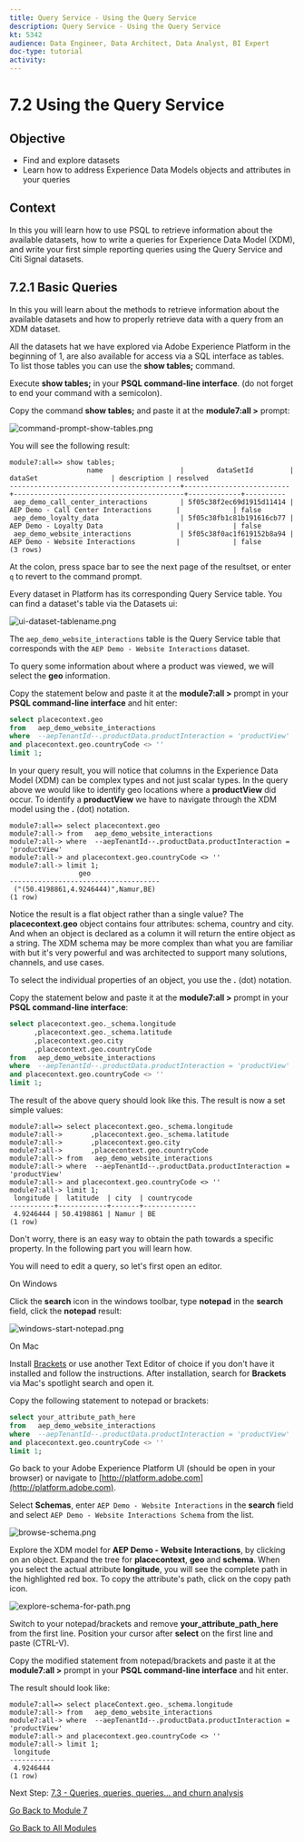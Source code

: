 ```yaml
---
title: Query Service - Using the Query Service
description: Query Service - Using the Query Service
kt: 5342
audience: Data Engineer, Data Architect, Data Analyst, BI Expert
doc-type: tutorial
activity: 
---
```


# 7.2 Using the Query Service

## Objective

- Find and explore datasets
- Learn how to address Experience Data Models objects and attributes in your queries

## Context

In this you will learn how to use PSQL to retrieve information about the available datasets, how to write a queries for Experience Data Model (XDM), and write your first simple reporting queries using the Query Service and Citi Signal datasets.

## 7.2.1 Basic Queries

In this you will learn about the methods to retrieve information about the available datasets and how to properly retrieve data with a query from an XDM dataset.

All the datasets hat we have explored via Adobe Experience Platform in the beginning of 1, are also available for access via a SQL interface as tables. To list those tables you can use the **show tables;** command.

Execute **show tables;** in your **PSQL command-line interface**. (do not forget to end your command with a semicolon).

Copy the command **show tables;** and paste it at the **module7:all >** prompt:

![command-prompt-show-tables.png](./images/command-prompt-show-tables.png)

You will see the following result:

```text
module7:all=> show tables;
                   name                   |        dataSetId         |                 dataSet                  | description | resolved 
------------------------------------------+--------------------------+------------------------------------------+-------------+----------
 aep_demo_call_center_interactions        | 5f05c38f2ec69d1915d11414 | AEP Demo - Call Center Interactions      |             | false
 aep_demo_loyalty_data                    | 5f05c38fb1c81b191616cb77 | AEP Demo - Loyalty Data                  |             | false
 aep_demo_website_interactions            | 5f05c38f0ac1f619152b8a94 | AEP Demo - Website Interactions          |             | false
(3 rows)
```

At the colon, press space bar to see the next page of the resultset, or enter `q` to revert to the command prompt.

Every dataset in Platform has its corresponding Query Service table. You can find a dataset's table via the Datasets ui:

![ui-dataset-tablename.png](./images/ui-dataset-tablename.png)

The `aep_demo_website_interactions` table is the Query Service table that corresponds with the `AEP Demo - Website Interactions` dataset.

To query some information about where a product was viewed, we will select the **geo** information.

Copy the statement below and paste it at the **module7:all >** prompt in your **PSQL command-line interface** and hit enter:

```sql
select placecontext.geo
from   aep_demo_website_interactions
where  --aepTenantId--.productData.productInteraction = 'productView'
and placecontext.geo.countryCode <> ''
limit 1;
```

In your query result, you will notice that columns in the Experience Data Model (XDM) can be complex types and not just scalar types. In the query above we would like to identify geo locations where a **productView** did occur. To identify a **productView** we have to navigate through the XDM model using the **.** (dot) notation.

```text
module7:all=> select placecontext.geo
module7:all-> from   aep_demo_website_interactions
module7:all-> where  --aepTenantId--.productData.productInteraction = 'productView'
module7:all-> and placecontext.geo.countryCode <> ''
module7:all-> limit 1;
                 geo                 
-------------------------------------
 ("(50.4198861,4.9246444)",Namur,BE)
(1 row)
```

Notice the result is a flat object rather than a single value? The **placecontext.geo** object contains four attributes: schema, country and city. And when an object is declared as a column it will return the entire object as a string. The XDM schema may be more complex than what you are familiar with but it's very powerful and was architected to support many solutions, channels, and use cases.

To select the individual properties of an object, you use the **.** (dot) notation.

Copy the statement below and paste it at the **module7:all >** prompt in your **PSQL command-line interface**:

```sql
select placecontext.geo._schema.longitude
      ,placecontext.geo._schema.latitude
      ,placecontext.geo.city
      ,placecontext.geo.countryCode
from   aep_demo_website_interactions
where  --aepTenantId--.productData.productInteraction = 'productView'
and placecontext.geo.countryCode <> ''
limit 1;
```

The result of the above query should look like this.
The result is now a set simple values:

```text
module7:all=> select placecontext.geo._schema.longitude
module7:all->       ,placecontext.geo._schema.latitude
module7:all->       ,placecontext.geo.city
module7:all->       ,placecontext.geo.countryCode
module7:all-> from   aep_demo_website_interactions
module7:all-> where  --aepTenantId--.productData.productInteraction = 'productView'
module7:all-> and placecontext.geo.countryCode <> ''
module7:all-> limit 1;
 longitude |  latitude  | city  | countrycode 
-----------+------------+-------+-------------
 4.9246444 | 50.4198861 | Namur | BE
(1 row)
```

Don't worry, there is an easy way to obtain the path towards a specific property. In the following part you will learn how. 

You will need to edit a query, so let's first open an editor.

On Windows

Click the **search** icon in the windows toolbar, type **notepad** in the **search** field, click the **notepad** result:

![windows-start-notepad.png](./images/windows-start-notepad.png)

On Mac

Install [Brackets](https://github.com/adobe/brackets/releases/download/release-1.14/Brackets.Release.1.14.dmg) or use another Text Editor of choice if you don't have it installed and follow the instructions. After installation, search for **Brackets** via Mac's spotlight search and open it.

Copy the following statement to notepad or brackets:

```sql
select your_attribute_path_here
from   aep_demo_website_interactions
where  --aepTenantId--.productData.productInteraction = 'productView'
and placecontext.geo.countryCode <> ''
limit 1;
```

Go back to your Adobe Experience Platform UI (should be open in your browser) or navigate to [http://platform.adobe.com](http://platform.adobe.com).

Select **Schemas**, enter `AEP Demo - Website Interactions` in the **search** field and select `AEP Demo - Website Interactions Schema` from the list.

![browse-schema.png](./images/browse-schema.png)

Explore the XDM model for **AEP Demo - Website Interactions**, by clicking on an object. Expand the tree for **placecontext**, **geo** and **schema**. When you select the actual attribute **longitude**, you will see the complete path in the highlighted red box. To copy the attribute's path, click on the copy path icon.

![explore-schema-for-path.png](./images/explore-schema-for-path.png)

Switch to your notepad/brackets and remove **your_attribute_path_here** from the first line. Position your cursor after **select** on the first line and paste (CTRL-V). 

Copy the modified statement from notepad/brackets and paste it at the **module7:all >** prompt in your **PSQL command-line interface** and hit enter.

The result should look like:

```text
module7:all=> select placeContext.geo._schema.longitude
module7:all-> from   aep_demo_website_interactions
module7:all-> where  --aepTenantId--.productData.productInteraction = 'productView'
module7:all-> and placecontext.geo.countryCode <> ''
module7:all-> limit 1;
 longitude
-----------
 4.9246444
(1 row)
```

Next Step: [7.3 - Queries, queries, queries...  and churn analysis](./ex3.md)

[Go Back to Module 7](./query-service.md)

[Go Back to All Modules](../../overview.md)

